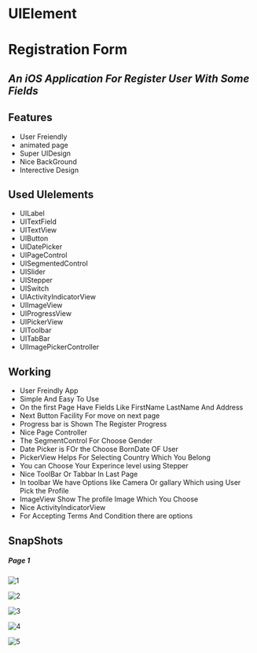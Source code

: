 # UIElement
# Registration Form
## _An iOS Application For Register User With Some Fields_

## Features
- User Freiendly
- animated page 
- Super UIDesign
- Nice BackGround 
- Interective Design

## Used UIelements
- UILabel
- UITextField
- UITextView
- UIButton
- UIDatePicker
- UIPageControl
- UISegmentedControl
- UISlider
- UIStepper
- UISwitch
- UIActivityIndicatorView
- UIImageView
- UIProgressView
- UIPickerView
- UIToolbar
- UITabBar
- UIImagePickerController

## Working
- User Freindly App
- Simple And Easy To Use 
- On the first Page Have Fields Like FirstName LastName And Address
- Next Button Facility For move on next page
- Progress bar is Shown The Register Progress
- Nice Page Controller 
- The SegmentControl For Choose Gender
- Date Picker is FOr the Choose BornDate OF User
- PickerView Helps For Selecting Country Which You Belong
- You can Choose Your Experince level using Stepper
- Nice ToolBar Or Tabbar In Last Page 
- In toolbar We have Options like Camera Or gallary Which using User Pick the Profile
- ImageView Show The profile Image Which You Choose
- Nice ActivityIndicatorView
- For Accepting Terms And Condition there are options

## SnapShots
##### Page 1
![1](https://user-images.githubusercontent.com/85940424/122804432-896e8f00-d2e5-11eb-868a-12687c39cd69.png)

![2](https://user-images.githubusercontent.com/85940424/122804564-b15df280-d2e5-11eb-9387-d391a66ca5b6.png)

![3](https://user-images.githubusercontent.com/85940424/122804586-b6bb3d00-d2e5-11eb-837f-5d17b18afc9d.png)

![4](https://user-images.githubusercontent.com/85940424/122804599-bc188780-d2e5-11eb-92c0-b16d3bbdf8cb.png)

![5](https://user-images.githubusercontent.com/85940424/122804618-c20e6880-d2e5-11eb-8751-9a49ff5e466e.png)




